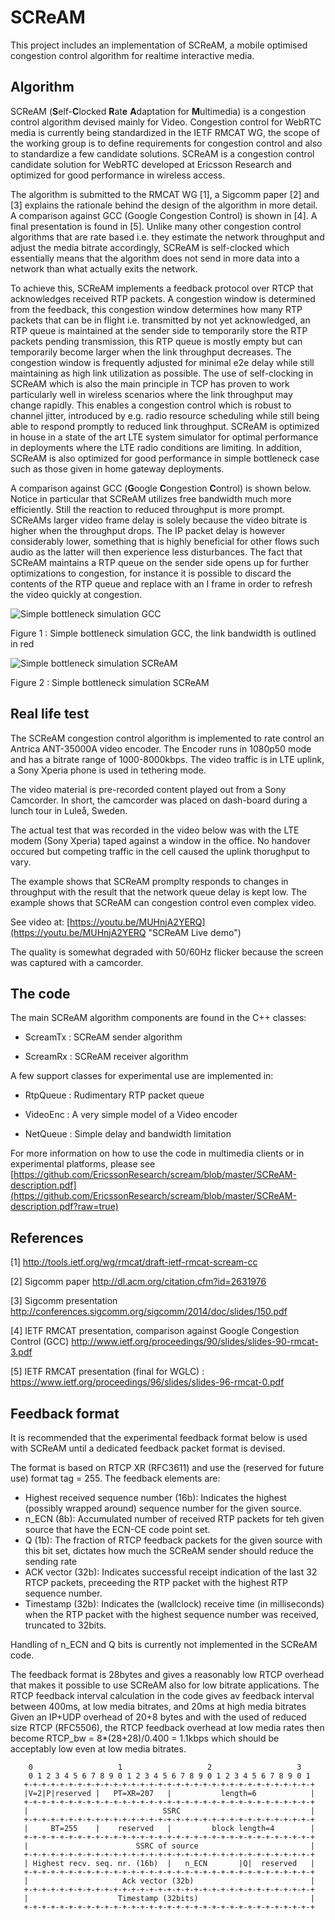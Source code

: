 # SCReAM
This project includes an implementation of SCReAM, a mobile optimised congestion control algorithm for realtime interactive media.

## Algorithm
SCReAM (**S**elf-**C**locked **R**at**e** **A**daptation for **M**ultimedia) is a congestion control algorithm devised mainly for Video.
Congestion control for WebRTC media is currently being standardized in the IETF RMCAT WG, the scope of the working group is to define requirements for congestion control and also to standardize a few candidate solutions. 
SCReAM is a congestion control candidate solution for WebRTC developed at Ericsson Research and optimized for good performance in wireless access. 

The algorithm is submitted to the RMCAT WG [1], a Sigcomm paper [2] and [3] explains the rationale behind the design of the algorithm in more detail. A comparison against GCC (Google Congestion Control) is shown in [4]. A final presentation is found in [5].
Unlike many other congestion control algorithms that are rate based i.e. they estimate the network throughput and adjust the media bitrate accordingly, SCReAM is self-clocked which essentially means that the algorithm does not send in more data into a network than what actually exits the network. 

To achieve this, SCReAM implements a feedback protocol over RTCP that acknowledges received RTP packets. 
A congestion window is determined from the feedback, this congestion window determines how many RTP packets that can be in flight i.e. transmitted by not yet acknowledged, an RTP queue is maintained at the sender side to temporarily store the RTP packets pending transmission, this RTP queue is mostly empty but can temporarily become larger when the link throughput decreases. 
The congestion window is frequently adjusted for minimal e2e delay while still maintaining as high link utilization as possible. The use of self-clocking in SCReAM which is also the main principle in TCP has proven to work particularly well in wireless scenarios where the link throughput may change rapidly. This enables a congestion control which is robust to channel jitter, introduced by e.g. radio resource scheduling while still being able to respond promptly to reduced link throughput. 
SCReAM is optimized in house in a state of the art LTE system simulator for optimal performance in deployments where the LTE radio conditions are limiting. In addition, SCReAM is also optimized for good performance in simple bottleneck case such as those given in home gateway deployments.

A comparison against GCC (**G**oogle **C**ongestion **C**ontrol) is shown below. Notice in particular that SCReAM utilizes free bandwidth much more efficiently. Still the reaction to reduced throughput is more prompt. SCReAMs larger video frame delay is solely because the video bitrate is higher when the throughput drops. The IP packet delay is however considerably lower, something that is highly beneficial for other flows such audio as the latter will then experience less disturbances. The fact that SCReAM maintains a RTP queue on the sender side opens up for further optimizations to congestion, for instance it is possible to discard the contents of the RTP queue and replace with an I frame in order to refresh the video quickly at congestion.

![Simple bottleneck simulation GCC](https://github.com/EricssonResearch/scream/blob/master/images/image_1.png)

Figure 1 : Simple bottleneck simulation GCC, the link bandwidth is outlined in red

![Simple bottleneck simulation SCReAM](https://github.com/EricssonResearch/scream/blob/master/images/image_2.png)

Figure 2 : Simple bottleneck simulation SCReAM

## Real life test
The SCReAM congestion control algorithm is implemented to rate control an Antrica ANT-35000A video encoder. The Encoder runs in 1080p50 mode and has a bitrate range of 1000-8000kbps. The video traffic is in LTE uplink, a Sony Xperia phone is used in tethering mode.  

The video material is pre-recorded content played out from a Sony Camcorder. In short, the camcorder was placed on  dash-board during a lunch tour in Luleå, Sweden. 

The actual test that was recorded in the video below was with the LTE modem (Sony Xperia) taped against a window in the office. No handover occured but competing traffic in the cell caused the uplink thorughput to vary. 

The example shows that SCReAM promplty responds to changes in throughput with the result that the network queue delay is kept low. The example shows that SCReAM can congestion control even complex video.


See video at: 
[https://youtu.be/MUHnjA2YERQ](https://youtu.be/MUHnjA2YERQ "SCReAM Live demo")

The quality is somewhat degraded with 50/60Hz flicker because the screen was captured with a camcorder. 

## The code
The main SCReAM algorithm components are found in the C++ classes:


- ScreamTx : SCReAM sender algorithm


- ScreamRx : SCReAM receiver algorithm

A few support classes for experimental use are implemented in:


- RtpQueue : Rudimentary RTP packet queue


- VideoEnc : A very simple model of a Video encoder


- NetQueue : Simple delay and bandwidth limitation

For more information on how to use the code in multimedia clients or in experimental platforms, please see [https://github.com/EricssonResearch/scream/blob/master/SCReAM-description.pdf](https://github.com/EricssonResearch/scream/blob/master/SCReAM-description.pdf?raw=true) 


## References
[1] http://tools.ietf.org/wg/rmcat/draft-ietf-rmcat-scream-cc

[2] Sigcomm paper http://dl.acm.org/citation.cfm?id=2631976 

[3] Sigcomm presentation http://conferences.sigcomm.org/sigcomm/2014/doc/slides/150.pdf

[4] IETF RMCAT presentation, comparison against Google Congestion Control (GCC) http://www.ietf.org/proceedings/90/slides/slides-90-rmcat-3.pdf 

[5] IETF RMCAT presentation (final for WGLC) : https://www.ietf.org/proceedings/96/slides/slides-96-rmcat-0.pdf

## Feedback format
It is recommended that the experimental feedback format below is used with SCReAM until a dedicated feedback packet format is devised. 

The format is based on RTCP XR (RFC3611) and use the (reserved for future use) format tag = 255.
The feedback elements are:

- Highest received sequence number (16b): Indicates the highest (possibly wrapped around) sequence number for the given source.
- n_ECN (8b): Accumulated number of received RTP packets for teh given source that have the ECN-CE code point set.
- Q (1b): The fraction of RTCP feedback packets for the given source with this bit set, dictates how much the SCReAM sender should reduce the sending rate
- ACK vector (32b): Indicates successful receipt indication of the last 32 RTCP packets, preceeding the RTP packet with the highest RTP sequence number.
- Timestamp (32b): Indicates the (wallclock) receive time (in milliseconds) when the RTP packet with the highest sequence number was received, truncated to 32bits.    

Handling of n_ECN and Q bits is currently not implemented in the SCReAM code.  

The feedback format is 28bytes and gives a reasonably low RTCP overhead that makes it possible to use SCReAM also for low bitrate applications.
The RTCP feedback interval calculation in the code gives av feedback interval between 400ms, at low media bitrates, and 20ms at high media bitrates 
Given an IP+UDP overhead of 20+8 bytes and with the used of reduced size RTCP (RFC5506), the RTCP feedback overhead at low media rates then become 
RTCP_bw = 8*(28+28)/0.400 = 1.1kbps
which should be acceptably low even at low media bitrates. 



        0                   1                   2                   3
        0 1 2 3 4 5 6 7 8 9 0 1 2 3 4 5 6 7 8 9 0 1 2 3 4 5 6 7 8 9 0 1
       +-+-+-+-+-+-+-+-+-+-+-+-+-+-+-+-+-+-+-+-+-+-+-+-+-+-+-+-+-+-+-+-+
       |V=2|P|reserved |   PT=XR=207   |           length=6            |
       +-+-+-+-+-+-+-+-+-+-+-+-+-+-+-+-+-+-+-+-+-+-+-+-+-+-+-+-+-+-+-+-+
       |                              SSRC                             |
       +-+-+-+-+-+-+-+-+-+-+-+-+-+-+-+-+-+-+-+-+-+-+-+-+-+-+-+-+-+-+-+-+
       |     BT=255    |    reserved   |         block length=4        |
       +-+-+-+-+-+-+-+-+-+-+-+-+-+-+-+-+-+-+-+-+-+-+-+-+-+-+-+-+-+-+-+-+
       |                        SSRC of source                         |
       +-+-+-+-+-+-+-+-+-+-+-+-+-+-+-+-+-+-+-+-+-+-+-+-+-+-+-+-+-+-+-+-+
       | Highest recv. seq. nr. (16b)  |   n_ECN       |Q|  reserved   |
       +-+-+-+-+-+-+-+-+-+-+-+-+-+-+-+-+-+-+-+-+-+-+-+-+-+-+-+-+-+-+-+-+
       |                     Ack vector (32b)                          |
       +-+-+-+-+-+-+-+-+-+-+-+-+-+-+-+-+-+-+-+-+-+-+-+-+-+-+-+-+-+-+-+-+
       |                    Timestamp (32bits)                         |
       +-+-+-+-+-+-+-+-+-+-+-+-+-+-+-+-+-+-+-+-+-+-+-+-+-+-+-+-+-+-+-+-+

